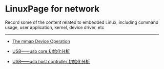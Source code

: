 # LinuxPage for network 
Record some of the content related to embedded Linux, including command usage, user application, kernel, device driver, etc

------------------------------------------------------------------------------------------------------------------------------


 - [The mmap Device Operation](https://github.com/awokezhou/LinuxPage/wiki/The-mmap-Device-Operation)

 - [USB——usb core 初始化分析](https://github.com/awokezhou/LinuxPage/wiki/USB%E2%80%94%E2%80%94usb-core-%E5%88%9D%E5%A7%8B%E5%8C%96)
 
 - [USB——usb host controller 初始化分析](https://github.com/awokezhou/LinuxPage/wiki/USB%E2%80%94%E2%80%94usb-host-controller-driver%E5%88%9D%E5%A7%8B%E5%8C%96)
